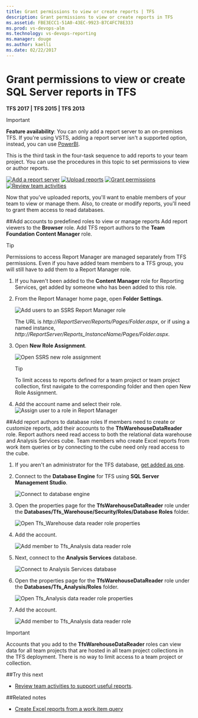 ```yaml
---
title: Grant permissions to view or create reports | TFS  
description: Grant permissions to view or create reports in TFS  
ms.assetid: FBE3ECC1-51A0-43EC-9923-B7C4FC78E333  
ms.prod: vs-devops-alm
ms.technology: vs-devops-reporting
ms.manager: douge
ms.author: kaelli
ms.date: 02/22/2017
---
```


# Grant permissions to view or create SQL Server reports in TFS

<b>TFS 2017 | TFS 2015 | TFS 2013</b>  


>[!IMPORTANT]
>**Feature availability**: You can only add a report server to an on-premises TFS.  If you're using VSTS, adding a report server isn't a supported option, instead, you can use [PowerBI](../powerbi/overview.md).
 
This is the third task in the four-task sequence to add reports to your team project. You can use the procedures in this topic to set permissions to view or author reports.  

[![Add a report server](_img/step-1-add-a-report-server.png)](add-a-report-server.md)
[![Upload reports](_img/step-2-upload-reports.png)](upload-reports.md)
[![Grant permissions](_img/step-3-grant-permissions.png)](grant-permissions-to-reports.md) 
[![Review team activities](_img/step-4-review-team-activities.png)](review-team-activities-for-useful-reports.md)


Now that you've uploaded reports, you'll want to enable members of your team to view or manage them. Also, to create or modify reports, you'll need to grant them access to read databases. 

##Add accounts to predefined roles to view or manage reports
Add report viewers to the **Browser** role. Add TFS report authors to the **Team Foundation Content Manager** role.

> [!TIP]    
> Permissions to access Report Manager are managed separately from TFS permissions. Even if you have added team members to a TFS group, you will still have to add them to a Report Manager role.  

1. If you haven't been added to the **Content Manager** role for Reporting Services, get added by someone who has been added to this role.  

2. From the Report Manager home page, open **Folder Settings**.  

	![Add users to an SSRS Report Manager role](_img/IC665038.png)  

	The URL is *http://ReportServer/Reports/Pages/Folder.aspx*, or if using a named instance, *http://ReportServer/Reports_InstanceName/Pages/Folder.aspx*.

3. Open **New Role Assignment**.  

	![Open SSRS new role assignment](_img/IC665039.png)

	> [!TIP]    
	> To limit access to reports defined for a team project or team project collection, first navigate to the corresponding folder and then open New Role Assignment.  

 
4. Add the account name and select their role. 
 ![Assign user to a role in Report Manager](_img/IC665040.png)

##Add report authors to database roles
If members need to create or customize reports, add their accounts to the **TfsWarehouseDataReader** role. Report authors need read access to both the relational data warehouse and Analysis Services cube. Team members who create Excel reports from work item queries or by connecting to the cube need only read access to the cube. 

1. If you aren't an administrator for the TFS database, [get added as one](../../accounts/add-administrator-tfs.md). 

2. Connect to the **Database Engine** for TFS using **SQL Server Management Studio**.

	![Connect to database engine](_img/IC665041.png)

3. Open the properties page for the **TfsWarehouseDataReader** role under the **Databases/Tfs_Warehouse/Security/Roles/Database Roles** folder.  

	![Open Tfs_Warehouse data reader role properties](_img/IC665042.png)

4. Add the account.  

	![Add member to Tfs_Analysis data reader role](_img/IC665043.png)

5. Next, connect to the **Analysis Services** database.  

	![Connect to Analysis Services database](_img/IC665044.png)

6. Open the properties page for the **TfsWarehouseDataReader** role under the **Databases/Tfs_Analysis/Roles** folder.  

	![Open Tfs_Analysis data reader role properties](_img/IC665045.png)

7. Add the account.  

	![Add member to Tfs_Analysis data reader role](_img/IC665046.png)

> [!IMPORTANT]  
> Accounts that you add to the **TfsWarehouseDataReader** roles can view data for all team projects that are hosted in all team project collections in the TFS deployment. There is no way to limit access to a team project or collection.   


##Try this next
 
- [Review team activities to support useful reports](review-team-activities-for-useful-reports.md).


##Related notes
 
- [Create Excel reports from a work item query](../excel/create-status-and-trend-excel-reports.md)  

    


